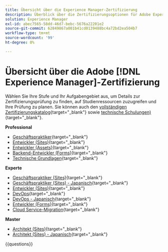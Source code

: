 ```yaml
---
title: Übersicht über die Experience Manager-Zertifizierung
description: Überblick über die Zertifizierungsoptionen für Adobe Experience Manager
solution: Experience Manager
exl-id: abec7565-58dd-46d7-bebc-5676a22201e2
source-git-commit: 62849867a001b41cd0139488bc4a72bd2ea504b7
workflow-type: tm+mt
source-wordcount: '99'
ht-degree: 0%

---
```


# Übersicht über die Adobe [!DNL Experience Manager]-Zertifizierung

Wählen Sie Ihre Stufe und Ihr Aufgabengebiet aus, um Details zur Zertifizierungsprüfung zu finden, auf Studienressourcen zuzugreifen und Ihre Prüfung zu planen. Sie können auch den [vollständigen Zertifizierungskatalog](https://certification.adobe.com/certifications){target="_blank"} sowie [technische Schulungen) ](https://certification.adobe.com/courses/?/courses){target="_blank"}.

**Professional**

* [Geschäftspraktiker](https://certification.adobe.com/certification/experience-manager-business-practitioner-professional){target="_blank"} <!--AD0-E126-->
* [Entwickler (Sites)](https://certification.adobe.com/certification/sites-developer-professional-v2){target="_blank"} <!--AD0-E128-->
* [Entwickler (Assets)](https://certification.adobe.com/certification/assets-developer-professional){target="_blank"} <!--AD0-E129-->
* [Backend-Entwickler (Forms)](https://certification.adobe.com/certification/backend-developer-professional){target="_blank"} <!--AD0-E127-->
* [Technische Grundlagen](https://certification.adobe.com/certification/technical-foundations-professional){target="_blank"} <!--AD0-E132-->

**Experte**

* [Geschäftspraktiker (Sites)](https://certification.adobe.com/certification/sites-business-practitioner-expert){target="_blank"} <!--AD0-E121-->
* [Geschäftspraktiker (Sites) - Japanisch](https://certification.adobe.com/certification/sites-business-practitioner-expert){target="_blank"} <!--AD0-E121-J-->
* [Entwickler (Sites)](https://certification.adobe.com/certification/sites-developer-expert-v2){target="_blank"} <!--AD0-E137-->
* [DevOps](https://certification.adobe.com/certification/aem-devops-engineer-expert){target="_blank"} <!--AD0-E124-->
* [DevOps - Japanisch](https://certification.adobe.com/certification/aem-devops-engineer-expert){target="_blank"} <!--AD0-E124-J-->
* [Entwickler (Forms)](https://certification.adobe.com/certification/aem-forms-developer-expert){target="_blank"} <!--AD0-E125-->
* [Cloud Service-Migration](https://certification.adobe.com/certification/cloud-service-migration-expert){target="_blank"} <!--AD0-E136-->

**Master**

* [Architekt (Sites)](https://certification.adobe.com/certification/sites-architect-master){target="_blank"} <!--AD0-E117-->
* [Architekt (Sites) - Japanisch](https://certification.adobe.com/certification/sites-architect-master){target="_blank"} <!--AD0-E117-J-->

{{questions}}

